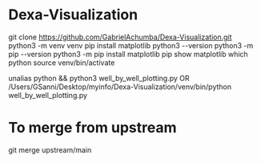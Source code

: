 # Dexa-Visualization

git clone https://github.com/GabrielAchumba/Dexa-Visualization.git
python3 -m venv venv
pip install matplotlib
python3 --version
python3 -m pip --version
python3 -m pip install matplotlib
pip show matplotlib
which python
source venv/bin/activate

unalias python && python3 well_by_well_plotting.py
OR
/Users/GSanni/Desktop/myinfo/Dexa-Visualization/venv/bin/python well_by_well_plotting.py


# To merge from upstream
git merge upstream/main
